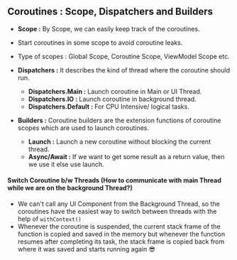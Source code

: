 ## Coroutines : Scope, Dispatchers and Builders

- **Scope :** By Scope, we can easily keep track of the coroutines.
- Start coroutines in some scope to avoid coroutine leaks.
- Type of scopes : Global Scope, Coroutine Scope, ViewModel Scope etc.
- **Dispatchers :** It describes the kind of thread where the coroutine should run.
  - **Dispatchers.Main :** Launch coroutine in Main or UI Thread.
  - **Dispatchers.IO :** Launch coroutine in background thread.
  - **Dispatchers.Default :** For CPU Intensive/ logical tasks.
  
- **Builders :** Coroutine builders are the extension functions of coroutine scopes which are used to launch coroutines.
  - **Launch :** Launch a new coroutine without blocking the current thread. 
  - **Async/Await :** If we want to get some result as a return value, then we use it else use launch.

#### Switch Coroutine b/w Threads (How to communicate with main Thread while we are on the background Thread?)

- We can't call any UI Component from the Background Thread, so the coroutines have the easiest way to switch between threads with the help of `withContext()`
- Whenever the coroutine is suspended, the current stack frame of the function is copied and saved in the memory but whenever the function resumes after completing
its task, the stack frame is copied back from where it was saved and starts running again 😎
